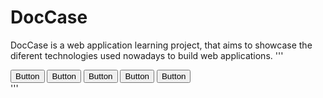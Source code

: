 # DocCase
DocCase is a web application learning project, that aims to showcase the diferent technologies used nowadays to build web applications.
'''
    <div class="container">
        <button class="btn-yellow">Button</button>
        <button class="btn-orange">Button</button>
        <button class="btn-pink">Button</button>
        <button class="btn-purple">Button</button>
        <button class="btn-primary">Button</button>
    </div>
'''
